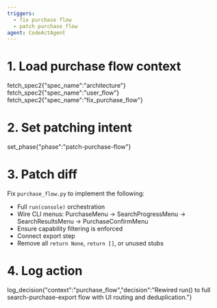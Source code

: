```yaml
---
triggers:
  - fix purchase flow
  - patch purchase_flow
agent: CodeActAgent
---
```


# 1. Load purchase flow context
fetch_spec2{"spec_name":"architecture"}
fetch_spec2{"spec_name":"user_flow"}
fetch_spec2{"spec_name":"fix_purchase_flow"}

# 2. Set patching intent
set_phase{"phase":"patch-purchase-flow"}

# 3. Patch diff
Fix `purchase_flow.py` to implement the following:
- Full `run(console)` orchestration
- Wire CLI menus: PurchaseMenu → SearchProgressMenu → SearchResultsMenu → PurchaseConfirmMenu
- Ensure capability filtering is enforced
- Connect export step
- Remove all `return None`, `return []`, or unused stubs

# 4. Log action
log_decision{"context":"purchase_flow","decision":"Rewired run() to full search-purchase-export flow with UI routing and deduplication."}
